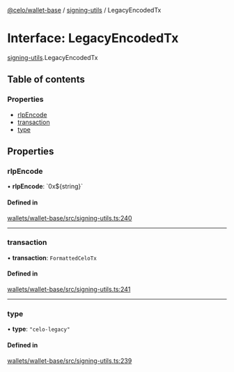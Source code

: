 [@celo/wallet-base](../README.md) / [signing-utils](../modules/signing_utils.md) / LegacyEncodedTx

# Interface: LegacyEncodedTx

[signing-utils](../modules/signing_utils.md).LegacyEncodedTx

## Table of contents

### Properties

- [rlpEncode](signing_utils.LegacyEncodedTx.md#rlpencode)
- [transaction](signing_utils.LegacyEncodedTx.md#transaction)
- [type](signing_utils.LegacyEncodedTx.md#type)

## Properties

### rlpEncode

• **rlpEncode**: \`0x$\{string}\`

#### Defined in

[wallets/wallet-base/src/signing-utils.ts:240](https://github.com/celo-org/developer-tooling/blob/master/packages/sdk/wallets/wallet-base/src/signing-utils.ts#L240)

___

### transaction

• **transaction**: `FormattedCeloTx`

#### Defined in

[wallets/wallet-base/src/signing-utils.ts:241](https://github.com/celo-org/developer-tooling/blob/master/packages/sdk/wallets/wallet-base/src/signing-utils.ts#L241)

___

### type

• **type**: ``"celo-legacy"``

#### Defined in

[wallets/wallet-base/src/signing-utils.ts:239](https://github.com/celo-org/developer-tooling/blob/master/packages/sdk/wallets/wallet-base/src/signing-utils.ts#L239)
